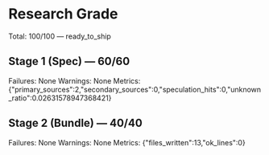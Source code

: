 # Research Grade
Total: 100/100 — ready_to_ship

## Stage 1 (Spec) — 60/60
Failures: None
Warnings: None
Metrics: {"primary_sources":2,"secondary_sources":0,"speculation_hits":0,"unknown_ratio":0.02631578947368421}

## Stage 2 (Bundle) — 40/40
Failures: None
Warnings: None
Metrics: {"files_written":13,"ok_lines":0}